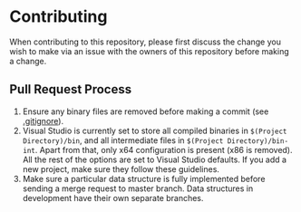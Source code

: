 # Contributing

When contributing to this repository, please first discuss the change you wish to make via an issue with the owners of this repository before making a change.

## Pull Request Process

1. Ensure any binary files are removed before making a commit (see [.gitignore](./.gitignore)).
2. Visual Studio is currently set to store all compiled binaries in `$(Project Directory)/bin`, and all intermediate files in `$(Project Directory)/bin-int`. Apart from that, only x64 configuration is present (x86 is removed). All the rest of the options are set to Visual Studio defaults. If you add a new project, make sure they follow these guidelines.
3. Make sure a particular data structure is fully implemented before sending a merge request to master branch. Data structures in development have their own separate branches.
